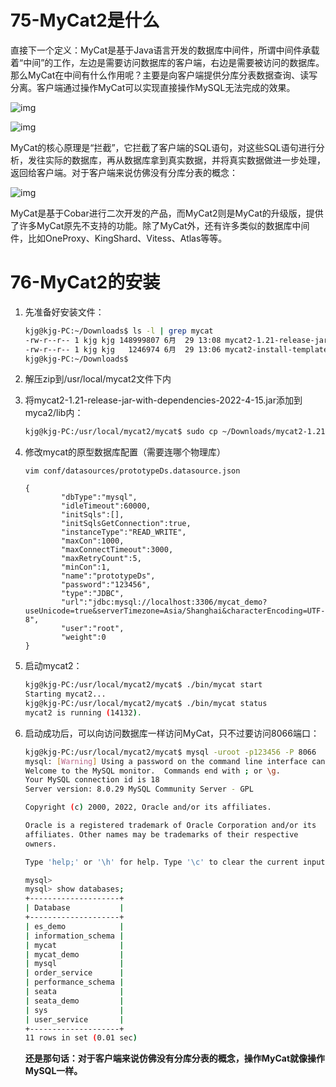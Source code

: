 # 75-MyCat2是什么

直接下一个定义：MyCat是基于Java语言开发的数据库中间件，所谓中间件承载着“中间”的工作，左边是需要访问数据库的客户端，右边是需要被访问的数据库。那么MyCat在中间有什么作用呢？主要是向客户端提供分库分表数据查询、读写分离。客户端通过操作MyCat可以实现直接操作MySQL无法完成的效果。

![img](https://user-images.githubusercontent.com/48977889/176353398-742eab63-86cd-494e-aad5-fb0303f38b5e.png)

![img](https://user-images.githubusercontent.com/48977889/176352998-66dfc60c-af79-43a6-bd04-6c254bc20515.png)

MyCat的核心原理是“拦截”，它拦截了客户端的SQL语句，对这些SQL语句进行分析，发往实际的数据库，再从数据库拿到真实数据，并将真实数据做进一步处理，返回给客户端。对于客户端来说仿佛没有分库分表的概念：

![img](https://user-images.githubusercontent.com/48977889/176354359-5a5746c7-b9c0-4057-829a-ec611fc444e1.png)

MyCat是基于Cobar进行二次开发的产品，而MyCat2则是MyCat的升级版，提供了许多MyCat原先不支持的功能。除了MyCat外，还有许多类似的数据库中间件，比如OneProxy、KingShard、Vitess、Atlas等等。

# 76-MyCat2的安装

1. 先准备好安装文件：

   ```bash
   kjg@kjg-PC:~/Downloads$ ls -l | grep mycat
   -rw-r--r-- 1 kjg kjg 148999807 6月  29 13:08 mycat2-1.21-release-jar-with-dependencies-2022-4-15.jar
   -rw-r--r-- 1 kjg kjg   1246974 6月  29 13:06 mycat2-install-template-1.21.zip
   kjg@kjg-PC:~/Downloads$ 
   ```

2. 解压zip到/usr/local/mycat2文件下内

3. 将mycat2-1.21-release-jar-with-dependencies-2022-4-15.jar添加到myca2/lib内：

   ```bash
   kjg@kjg-PC:/usr/local/mycat2/mycat$ sudo cp ~/Downloads/mycat2-1.21-release-jar-with-dependencies-2022-4-15.jar lib/
   ```

4. 修改mycat的原型数据库配置（需要连哪个物理库）

   ```
   vim conf/datasources/prototypeDs.datasource.json
   
   {
           "dbType":"mysql",
           "idleTimeout":60000,
           "initSqls":[],
           "initSqlsGetConnection":true,
           "instanceType":"READ_WRITE",
           "maxCon":1000,
           "maxConnectTimeout":3000,
           "maxRetryCount":5,
           "minCon":1,
           "name":"prototypeDs",
           "password":"123456",
           "type":"JDBC",
           "url":"jdbc:mysql://localhost:3306/mycat_demo?useUnicode=true&serverTimezone=Asia/Shanghai&characterEncoding=UTF-8",
           "user":"root",
           "weight":0
   }
   ```

5. 启动mycat2：

   ```bash
   kjg@kjg-PC:/usr/local/mycat2/mycat$ ./bin/mycat start
   Starting mycat2...
   kjg@kjg-PC:/usr/local/mycat2/mycat$ ./bin/mycat status
   mycat2 is running (14132).
   ```

6. 启动成功后，可以向访问数据库一样访问MyCat，只不过要访问8066端口：

   ```bash
   kjg@kjg-PC:/usr/local/mycat2/mycat$ mysql -uroot -p123456 -P 8066
   mysql: [Warning] Using a password on the command line interface can be insecure.
   Welcome to the MySQL monitor.  Commands end with ; or \g.
   Your MySQL connection id is 18
   Server version: 8.0.29 MySQL Community Server - GPL
   
   Copyright (c) 2000, 2022, Oracle and/or its affiliates.
   
   Oracle is a registered trademark of Oracle Corporation and/or its
   affiliates. Other names may be trademarks of their respective
   owners.
   
   Type 'help;' or '\h' for help. Type '\c' to clear the current input statement.
   
   mysql> 
   mysql> show databases;
   +--------------------+
   | Database           |
   +--------------------+
   | es_demo            |
   | information_schema |
   | mycat              |
   | mycat_demo         |
   | mysql              |
   | order_service      |
   | performance_schema |
   | seata              |
   | seata_demo         |
   | sys                |
   | user_service       |
   +--------------------+
   11 rows in set (0.01 sec)
   ```

   **还是那句话：对于客户端来说仿佛没有分库分表的概念，操作MyCat就像操作MySQL一样。**